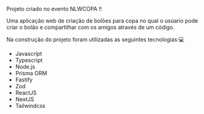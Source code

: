Projeto criado no evento NLWCOPA !!


Uma aplicação web de criação de bolões para copa no qual o usúario pode criar o bolão e compartilhar com os amigos através de um código.

Na construção do projeto foram utilizadas as seguintes tecnologias:💻
- Javascript
- Typescript
- Node.js
- Prisma ORM
- Fastify
- Zod
- ReactJS
- NextJS
- Tailwindcss

